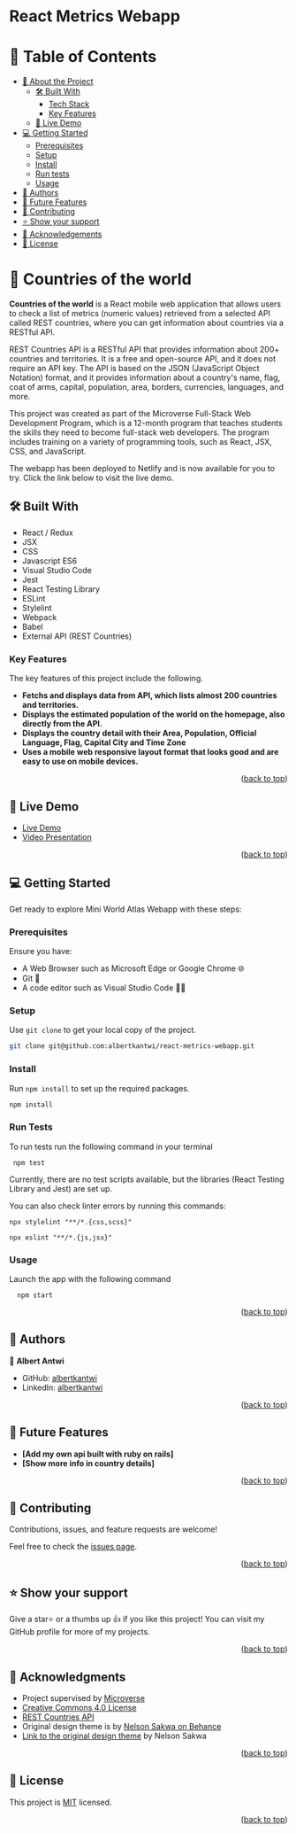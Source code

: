 <a name="readme-top"></a>

# React Metrics Webapp

# 📗 Table of Contents

- [📖 About the Project](#about-project)
  - [🛠 Built With](#built-with)
    - [Tech Stack](#tech-stack)
    - [Key Features](#key-features)
  - [🚀 Live Demo](#live-demo)
- [💻 Getting Started](#getting-started)
  - [Prerequisites](#prerequisites)
  - [Setup](#setup)
  - [Install](#install)
  - [Run tests](#run-tests)
  - [Usage](#usage)
- [👥 Authors](#authors)
- [🔭 Future Features](#future-features)
- [🤝 Contributing](#contributing)
- [⭐️ Show your support](#support)
- [🙏 Acknowledgements](#acknowledgements)
- [📝 License](#license)

# 📖 Countries of the world <a name="about-project"></a>

**Countries of the world** is a React mobile web application that allows users to check a list of metrics (numeric values) retrieved from a selected API called REST countries, where you can get information about countries via a RESTful API.

REST Countries API is a RESTful API that provides information about 200+ countries and territories. It is a free and open-source API, and it does not require an API key. The API is based on the JSON (JavaScript Object Notation) format, and it provides information about a country's name, flag, coat of arms, capital, population, area, borders, currencies, languages, and more.

This project was created as part of the Microverse Full-Stack Web Development Program, which is a 12-month program that teaches students the skills they need to become full-stack web developers. The program includes training on a variety of programming tools, such as React, JSX, CSS, and JavaScript.

The webapp has been deployed to Netlify and is now available for you to try. Click the link below to visit the live demo.

## 🛠 Built With <a name="built-with"></a>
* React / Redux
* JSX
* CSS
* Javascript ES6
* Visual Studio Code
* Jest
* React Testing Library
* ESLint
* Stylelint
* Webpack
* Babel
* External API (REST Countries)

<!-- Features -->

### Key Features <a name="key-features"></a>

The key features of this project include the following.

- **Fetchs and displays data from API, which lists almost 200 countries and territories.**
- **Displays the estimated population of the world on the homepage, also directly from the API.**
- **Displays the country detail with their Area, Population, Official Language, Flag, Capital City and Time Zone**
- **Uses a mobile web responsive layout format that looks good and are easy to use on mobile devices.**

<p align="right">(<a href="#readme-top">back to top</a>)</p>

<!-- LIVE DEMO -->

## 🚀 Live Demo <a name="live-demo"></a>
- [Live Demo](https://countries-in-the-world-qfqy.onrender.com/)
- [Video Presentation](https://www.loom.com/share/Countries-of-the-World-20814cd6810344039556ca8937b6deb7?sid=d20a2b8d-27ab-47cd-aea6-8b5a2b7f5288) 


<p align="right">(<a href="#readme-top">back to top</a>)</p>

<!-- GETTING STARTED -->

## 💻 Getting Started <a name="getting-started"></a>
Get ready to explore Mini World Atlas Webapp with these steps:

### Prerequisites <a name="prerequisites"></a>

Ensure you have:
 - A Web Browser such as Microsoft Edge or Google Chrome 🌐
 - Git 🐙
 - A code editor such as Visual Studio Code 👨‍💻

### Setup <a name="setup"></a>

Use `git clone` to get your local copy of the project.

```bash
git clone git@github.com:albertkantwi/react-metrics-webapp.git
```

### Install <a name="install"></a>

 Run `npm install` to set up the required packages.

```bash
npm install
```

### Run Tests <a name="run-tests"></a>
To run tests run the following command in your terminal
```
 npm test
```

Currently, there are no test scripts available, but the libraries (React Testing Library and Jest) are set up.

You can also check linter errors by running this commands:

```
npx stylelint "**/*.{css,scss}"
```

```
npx eslint "**/*.{js,jsx}"
```

### Usage <a name="usage"></a>

Launch the app with the following command

```
  npm start
```

<p align="right">(<a href="#readme-top">back to top</a>)</p>

<!-- AUTHORS -->

## 👥 Authors <a name="authors"></a>

👤 **Albert Antwi**

- GitHub: [albertkantwi](https://github.com/albertkantwi)
- LinkedIn: [albertkantwi](https://www.linkedin.com/in/albertkantwi/)

<p align="right">(<a href="#readme-top">back to top</a>)</p>

## 🔭 Future Features <a name="future-features"></a>

-  **[Add my own api built with ruby on rails]**
-  **[Show more info in country details]**

<p align="right">(<a href="#readme-top">back to top</a>)</p>

<!-- CONTRIBUTING -->

## 🤝 Contributing <a name="contributing"></a>

Contributions, issues, and feature requests are welcome!

Feel free to check the [issues page](https://github.com/albertkantwi/react-metrics-webapp/issues).

<p align="right">(<a href="#readme-top">back to top</a>)</p>

<!-- SUPPORT -->

## ⭐️ Show your support <a name="support"></a>

Give a star⭐️ or a thumbs up 👍 if you like this project! You can visit my GitHub profile for more of my projects.

<p align="right">(<a href="#readme-top">back to top</a>)</p>

<!-- ACKNOWLEDGEMENTS -->

## 🙏 Acknowledgments <a name="acknowledgements"></a>

- Project supervised by [Microverse](https//www.microverse.org/)
- [Creative Commons 4.0 License](https://creativecommons.org/licenses/by-nc/4.0/)
- [REST Countries API](https://restcountries.com/)
- Original design theme is by [Nelson Sakwa on Behance](https://www.behance.net/sakwadesignstudio)
- [Link to the original design theme](https://behance.net/gallery/31579789/Ballhead-App-%28Free-PSDs%29) by Nelson Sakwa

<p align="right">(<a href="#readme-top">back to top</a>)</p>

<!-- LICENSE -->

## 📝 License <a name="license"></a>

This project is [MIT](./LICENSE) licensed.

<p align="right">(<a href="#readme-top">back to top</a>)</p>